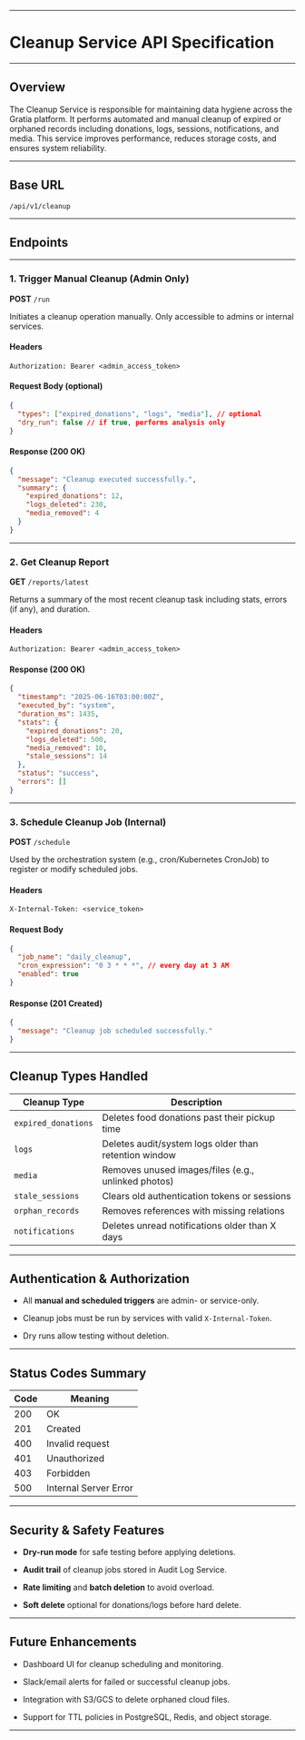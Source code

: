 ***


# Cleanup Service API Specification

***


## Overview

The Cleanup Service is responsible for maintaining data hygiene across the Gratia platform. It performs automated and manual cleanup of expired or orphaned records including donations, logs, sessions, notifications, and media. This service improves performance, reduces storage costs, and ensures system reliability.

***


## Base URL

    /api/v1/cleanup

***


## Endpoints

***


### 1. Trigger Manual Cleanup (Admin Only)

**POST** `/run`

Initiates a cleanup operation manually. Only accessible to admins or internal services.


#### Headers

    Authorization: Bearer <admin_access_token>


#### Request Body (optional)

```json
{
  "types": ["expired_donations", "logs", "media"], // optional
  "dry_run": false // if true, performs analysis only
}
```


#### Response (200 OK)

```json
{
  "message": "Cleanup executed successfully.",
  "summary": {
    "expired_donations": 12,
    "logs_deleted": 230,
    "media_removed": 4
  }
}
```

***


### 2. Get Cleanup Report

**GET** `/reports/latest`

Returns a summary of the most recent cleanup task including stats, errors (if any), and duration.


#### Headers

    Authorization: Bearer <admin_access_token>


#### Response (200 OK)

```json
{
  "timestamp": "2025-06-16T03:00:00Z",
  "executed_by": "system",
  "duration_ms": 1435,
  "stats": {
    "expired_donations": 20,
    "logs_deleted": 500,
    "media_removed": 10,
    "stale_sessions": 14
  },
  "status": "success",
  "errors": []
}
```

***


### 3. Schedule Cleanup Job (Internal)

**POST** `/schedule`

Used by the orchestration system (e.g., cron/Kubernetes CronJob) to register or modify scheduled jobs.


#### Headers

    X-Internal-Token: <service_token>


#### Request Body

```json
{
  "job_name": "daily_cleanup",
  "cron_expression": "0 3 * * *", // every day at 3 AM
  "enabled": true
}
```


#### Response (201 Created)

```json
{
  "message": "Cleanup job scheduled successfully."
}
```

***


## Cleanup Types Handled

| Cleanup Type        | Description                                           |
| ------------------- | ----------------------------------------------------- |
| `expired_donations` | Deletes food donations past their pickup time         |
| `logs`              | Deletes audit/system logs older than retention window |
| `media`             | Removes unused images/files (e.g., unlinked photos)   |
| `stale_sessions`    | Clears old authentication tokens or sessions          |
| `orphan_records`    | Removes references with missing relations             |
| `notifications`     | Deletes unread notifications older than X days        |

***


## Authentication & Authorization

- All **manual and scheduled triggers** are admin- or service-only.

- Cleanup jobs must be run by services with valid `X-Internal-Token`.

- Dry runs allow testing without deletion.

***


## Status Codes Summary

| Code | Meaning               |
| ---- | --------------------- |
| 200  | OK                    |
| 201  | Created               |
| 400  | Invalid request       |
| 401  | Unauthorized          |
| 403  | Forbidden             |
| 500  | Internal Server Error |

***


## Security & Safety Features

- **Dry-run mode** for safe testing before applying deletions.

- **Audit trail** of cleanup jobs stored in Audit Log Service.

- **Rate limiting** and **batch deletion** to avoid overload.

- **Soft delete** optional for donations/logs before hard delete.

***


## Future Enhancements

- Dashboard UI for cleanup scheduling and monitoring.

- Slack/email alerts for failed or successful cleanup jobs.

- Integration with S3/GCS to delete orphaned cloud files.

- Support for TTL policies in PostgreSQL, Redis, and object storage.

***
